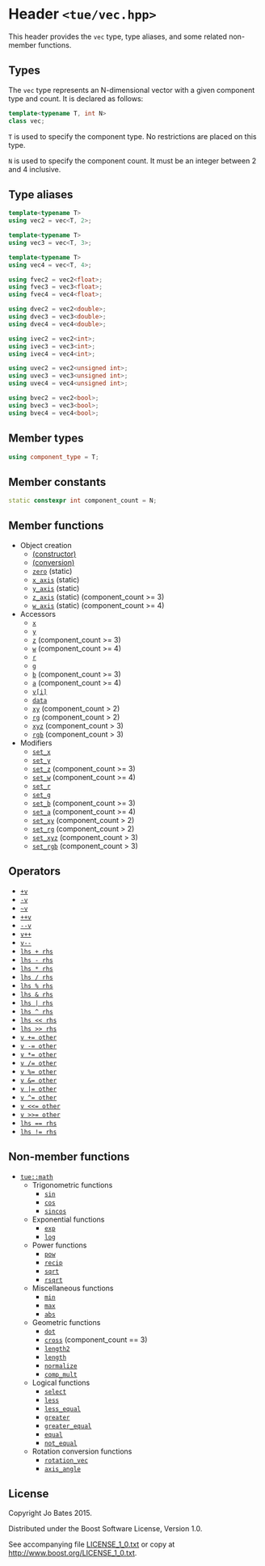 Header `<tue/vec.hpp>`
======================
This header provides the `vec` type, type aliases, and some related non-member
functions.

Types
-----
The `vec` type represents an N-dimensional vector with a given component type
and count. It is declared as follows:

```c++
template<typename T, int N>
class vec;
```

`T` is used to specify the component type. No restrictions are placed on this
type.

`N` is used to specify the component count. It must be an integer between 2 and
4 inclusive.

Type aliases
------------
```c++
template<typename T>
using vec2 = vec<T, 2>;

template<typename T>
using vec3 = vec<T, 3>;

template<typename T>
using vec4 = vec<T, 4>;

using fvec2 = vec2<float>;
using fvec3 = vec3<float>;
using fvec4 = vec4<float>;

using dvec2 = vec2<double>;
using dvec3 = vec3<double>;
using dvec4 = vec4<double>;

using ivec2 = vec2<int>;
using ivec3 = vec3<int>;
using ivec4 = vec4<int>;

using uvec2 = vec2<unsigned int>;
using uvec3 = vec3<unsigned int>;
using uvec4 = vec4<unsigned int>;

using bvec2 = vec2<bool>;
using bvec3 = vec3<bool>;
using bvec4 = vec4<bool>;
```

Member types
------------
```c++
using component_type = T;
```

Member constants
----------------
```c++
static constexpr int component_count = N;
```

Member functions
----------------
- Object creation
    - [(constructor)](../functions/vec/constructor.md)
    - [(conversion)](../functions/vec/conversion.md)
    - [`zero`](../functions/vec/zero.md) (static)
    - [`x_axis`](../functions/vec/x_axis.md) (static)
    - [`y_axis`](../functions/vec/y_axis.md) (static)
    - [`z_axis`](../functions/vec/z_axis.md) (static) (component_count >= 3)
    - [`w_axis`](../functions/vec/w_axis.md) (static) (component_count >= 4)
- Accessors
    - [`x`](../functions/vec/x.md)
    - [`y`](../functions/vec/y.md)
    - [`z`](../functions/vec/z.md) (component_count >= 3)
    - [`w`](../functions/vec/w.md) (component_count >= 4)
    - [`r`](../functions/vec/r.md)
    - [`g`](../functions/vec/g.md)
    - [`b`](../functions/vec/b.md) (component_count >= 3)
    - [`a`](../functions/vec/a.md) (component_count >= 4)
    - [`v[i]`](../operators/vec/subscript.md)
    - [`data`](../functions/vec/data.md)
    - [`xy`](../functions/vec/xy.md) (component_count > 2)
    - [`rg`](../functions/vec/rg.md) (component_count > 2)
    - [`xyz`](../functions/vec/xyz.md) (component_count > 3)
    - [`rgb`](../functions/vec/rgb.md) (component_count > 3)
- Modifiers
    - [`set_x`](../functions/vec/set_x.md)
    - [`set_y`](../functions/vec/set_y.md)
    - [`set_z`](../functions/vec/set_z.md) (component_count >= 3)
    - [`set_w`](../functions/vec/set_w.md) (component_count >= 4)
    - [`set_r`](../functions/vec/set_r.md)
    - [`set_g`](../functions/vec/set_g.md)
    - [`set_b`](../functions/vec/set_b.md) (component_count >= 3)
    - [`set_a`](../functions/vec/set_a.md) (component_count >= 4)
    - [`set_xy`](../functions/vec/set_xy.md) (component_count > 2)
    - [`set_rg`](../functions/vec/set_rg.md) (component_count > 2)
    - [`set_xyz`](../functions/vec/set_xyz.md) (component_count > 3)
    - [`set_rgb`](../functions/vec/set_rgb.md) (component_count > 3)

Operators
---------
- [`+v`](../operators/vec/unary_plus.md)
- [`-v`](../operators/vec/unary_minus.md)
- [`~v`](../operators/vec/bitwise_not.md)
- [`++v`](../operators/vec/pre_increment.md)
- [`--v`](../operators/vec/pre_decrement.md)
- [`v++`](../operators/vec/post_increment.md)
- [`v--`](../operators/vec/post_decrement.md)
- [`lhs + rhs`](../operators/vec/addition.md)
- [`lhs - rhs`](../operators/vec/subtraction.md)
- [`lhs * rhs`](../operators/vec/multiplication.md)
- [`lhs / rhs`](../operators/vec/division.md)
- [`lhs % rhs`](../operators/vec/modulo.md)
- [`lhs & rhs`](../operators/vec/bitwise_and.md)
- [`lhs | rhs`](../operators/vec/bitwise_or.md)
- [`lhs ^ rhs`](../operators/vec/bitwise_xor.md)
- [`lhs << rhs`](../operators/vec/shift_left.md)
- [`lhs >> rhs`](../operators/vec/shift_right.md)
- [`v += other`](../operators/vec/addition_assignment.md)
- [`v -= other`](../operators/vec/subtraction_assignment.md)
- [`v *= other`](../operators/vec/multiplication_assignment.md)
- [`v /= other`](../operators/vec/division_assignment.md)
- [`v %= other`](../operators/vec/modulo_assignment.md)
- [`v &= other`](../operators/vec/bitwise_and_assignment.md)
- [`v |= other`](../operators/vec/bitwise_or_assignment.md)
- [`v ^= other`](../operators/vec/bitwise_xor_assignment.md)
- [`v <<= other`](../operators/vec/shift_left_assignment.md)
- [`v >>= other`](../operators/vec/shift_right_assignment.md)
- [`lhs == rhs`](../operators/vec/equality.md)
- [`lhs != rhs`](../operators/vec/inequality.md)

Non-member functions
--------------------
- [`tue::math`](../namespaces/tue/math.md)
    - Trigonometric functions
        - [`sin`](../functions/math/sin.md)
        - [`cos`](../functions/math/cos.md)
        - [`sincos`](../functions/math/sincos.md)
    - Exponential functions
        - [`exp`](../functions/math/exp.md)
        - [`log`](../functions/math/log.md)
    - Power functions
        - [`pow`](../functions/math/pow.md)
        - [`recip`](../functions/math/recip.md)
        - [`sqrt`](../functions/math/sqrt.md)
        - [`rsqrt`](../functions/math/rsqrt.md)
    - Miscellaneous functions
        - [`min`](../functions/math/min.md)
        - [`max`](../functions/math/max.md)
        - [`abs`](../functions/math/abs.md)
    - Geometric functions
        - [`dot`](../functions/math/dot.md)
        - [`cross`](../functions/math/cross.md) (component_count == 3)
        - [`length2`](../functions/math/length2.md)
        - [`length`](../functions/math/length.md)
        - [`normalize`](../functions/math/normalize.md)
        - [`comp_mult`](../functions/math/comp_mult.md)
    - Logical functions
        - [`select`](../functions/math/select.md)
        - [`less`](../functions/math/less.md)
        - [`less_equal`](../functions/math/less_equal.md)
        - [`greater`](../functions/math/greater.md)
        - [`greater_equal`](../functions/math/greater_equal.md)
        - [`equal`](../functions/math/equal.md)
        - [`not_equal`](../functions/math/not_equal.md)
    - Rotation conversion functions
        - [`rotation_vec`](../functions/math/rotation_vec.md)
        - [`axis_angle`](../functions/math/axis_angle.md)

License
-------
Copyright Jo Bates 2015.

Distributed under the Boost Software License, Version 1.0.

See accompanying file [LICENSE_1_0.txt](../../LICENSE_1_0.txt) or copy at
http://www.boost.org/LICENSE_1_0.txt.
